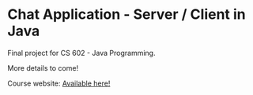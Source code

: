 # Chat Application - Server / Client in Java

Final project for CS 602 - Java Programming.

More details to come!

Course website: [Available here!](https://web.njit.edu/~theo/courses/cs602/)